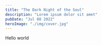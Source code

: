 ```yaml
---
title: "The Dark Night of the Soul"
description: "Lorem ipsum dolor sit amet"
pubDate: "Jul 08 2022"
heroImage: "./img/cover.jpg"
---
```

Hello world
